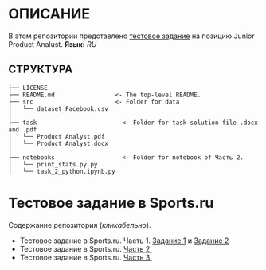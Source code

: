 # ОПИСАНИЕ

В этом репозитории представлено [тестовое задание](https://github.com/Witold1/sports_ru_test/blob/master/readme.md#%D1%82%D0%B5%D1%81%D1%82%D0%BE%D0%B2%D0%BE%D0%B5-%D0%B7%D0%B0%D0%B4%D0%B0%D0%BD%D0%B8%D0%B5-%D0%B2-sportsru) на позицию Junior Product Analust.
**Язык:** _RU_

## СТРУКТУРА

```
├── LICENSE  
├── README.md                 <- The top-level README.  
├── src                       <- Folder for data  
│   └── dataset_Facebook.csv  
│  
├── task                        <- Folder for task-solution file .docx and .pdf  
│   └── Product Analyst.pdf  
│   └── Product Analyst.docx  
│  
├── notebooks                   <- Folder for notebook of Часть 2.  
│   └── print_stats.py.py  
│   └── task_2_python.ipynb.py  
```

# Тестовое задание в Sports.ru

Содержание репозитория (_кликабельно_).

* Тестовое задание в Sports.ru. Часть 1. [Задание 1](http://sqlfiddle.com/#!17/5d361/4465/0) и [Задание 2](http://sqlfiddle.com/#!17/5d361/4463/0)
* Тестовое задание в Sports.ru. [Часть 2.](https://github.com/Witold1/sports_ru_test/blob/master/notebooks/task_2_python.ipynb)
* Тестовое задание в Sports.ru. [Часть 3.](link)
